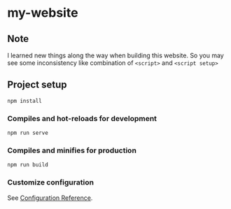 # my-website

## Note
I learned new things along the way when building this website. So you may see some inconsistency like combination of ```<script>``` and ```<script setup>```

## Project setup
```
npm install
```

### Compiles and hot-reloads for development
```
npm run serve
```

### Compiles and minifies for production
```
npm run build
```

### Customize configuration
See [Configuration Reference](https://cli.vuejs.org/config/).

